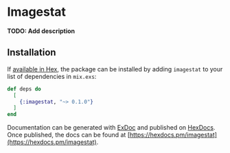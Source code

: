 # Imagestat

**TODO: Add description**

## Installation

If [available in Hex](https://hex.pm/docs/publish), the package can be installed
by adding `imagestat` to your list of dependencies in `mix.exs`:

```elixir
def deps do
  [
    {:imagestat, "~> 0.1.0"}
  ]
end
```

Documentation can be generated with [ExDoc](https://github.com/elixir-lang/ex_doc)
and published on [HexDocs](https://hexdocs.pm). Once published, the docs can
be found at [https://hexdocs.pm/imagestat](https://hexdocs.pm/imagestat).

